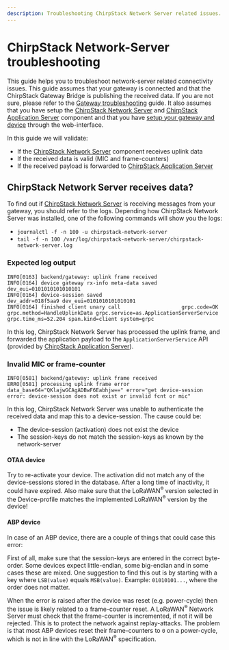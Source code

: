 ```yaml
---
description: Troubleshooting ChirpStack Network Server related issues.
---
```


# ChirpStack Network-Server troubleshooting

This guide helps you to troubleshoot network-server related connectivity
issues. This guide assumes that your gateway is connected and that the ChirpStack
Gateway Bridge is publishing the received data. If you are not sure, please
refer to the [Gateway troubleshooting](gateway.md) guide.
It also assumes that you have setup the [ChirpStack Network Server](../../../network-server/index.md) and
[ChirpStack Application Server](../../../application-server/index.md) component and that you have
[setup your gateway and device](../first-gateway-device.md)
through the web-interface.

In this guide we will validate:

* If the [ChirpStack Network Server](../../../network-server/index.md) component receives uplink data
* If the received data is valid (MIC and frame-counters)
* If the received payload is forwarded to [ChirpStack Application Server](application-server.md)

## ChirpStack Network Server receives data?

To find out if [ChirpStack Network Server](/network-server/) is receiving messages from your
gateway, you should refer to the logs. Depending how ChirpStack Network Server was installed,
one of the following commands will show you the logs:

* `journalctl -f -n 100 -u chirpstack-network-server`
* `tail -f -n 100 /var/log/chirpstack-network-server/chirpstack-network-server.log`

### Expected log output

```text
INFO[0163] backend/gateway: uplink frame received
INFO[0164] device gateway rx-info meta-data saved        dev_eui=0101010101010101
INFO[0164] device-session saved                          dev_addr=018f5aa9 dev_eui=0101010101010101
INFO[0164] finished client unary call                    grpc.code=OK grpc.method=HandleUplinkData grpc.service=as.ApplicationServerService grpc.time_ms=52.204 span.kind=client system=grpc
```

In this log, ChirpStack Network Server has processed the uplink frame, and forwarded the
application payload to the `ApplicationServerService` API
(provided by [ChirpStack Application Server](/application-server/)).

### Invalid MIC or frame-counter

```text
INFO[0581] backend/gateway: uplink frame received
ERRO[0581] processing uplink frame error                 data_base64="QKlajwGCAgADBwF6Eabhjw==" error="get device-session error: device-session does not exist or invalid fcnt or mic"
```

In this log, ChirpStack Network Server was unable to authenticate the received data and
map this to a device-session. The cause could be:

* The device-session (activation) does not exist the device
* The session-keys do not match the session-keys as known by the network-server

#### OTAA device

Try to re-activate your device. The activation did not match any of the
device-sessions stored in the database. After a long time of inactivity, it
could have expired. Also make sure that the LoRaWAN<sup>&reg;</sup> version selected in the
Device-profile matches the implemented LoRaWAN<sup>&reg;</sup> version by the device!

#### ABP device

In case of an ABP device, there are a couple of things that could case this
error:

First of all, make sure that the session-keys are entered in the correct
byte-order. Some devices expect little-endian, some big-endian and in some
cases these are mixed. One suggestion to find this out is by starting with
a key where `LSB(value)` equals `MSB(value)`. Example: `01010101...`, where
the order does not matter.

When the error is raised after the device was reset (e.g. power-cycle) then
the issue is likely related to a frame-counter reset. A LoRaWAN<sup>&reg;</sup> Network Server
must check that the frame-counter is incremented, if not it will be rejected.
This is to protect the network against replay-attacks. The problem is that most
ABP devices reset their frame-counters to `0` on a power-cycle, which is not
in line with the LoRaWAN<sup>&reg;</sup> specification.

